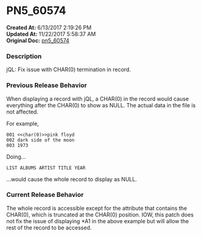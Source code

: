 # PN5_60574

**Created At:** 6/13/2017 2:19:26 PM  
**Updated At:** 11/22/2017 5:58:37 AM  
**Original Doc:** [pn5_60574](https://docs.jbase.com/36526-5-6-2-release-notes/pn5_60574)  


### Description

jQL: Fix issue with CHAR(0) termination in record.



### Previous Release Behavior

When displaying a record with jQL, a CHAR(0) in the record would cause everything after the CHAR(0) to show as NULL. The actual data in the file is not affected.

For example,

```
001 <<char(0)>>pink floyd
002 dark side of the moon
003 1973
```

Doing...

```
LIST ALBUMS ARTIST TITLE YEAR
```

...would cause the whole record to display as NULL.



### Current Release Behavior

The whole record is accessible except for the attribute that contains the CHAR(0), which is truncated at the CHAR(0) position. IOW, this patch does not fix the issue of displaying \*A1 in the above example but will allow the rest of the record to be accessed.
